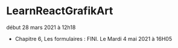 # LearnReactGrafikArt
début 28 mars 2021 à 12h18

- Chapitre 6, Les formulaires : FINI. Le Mardi 4 mai 2021 à 16H05
